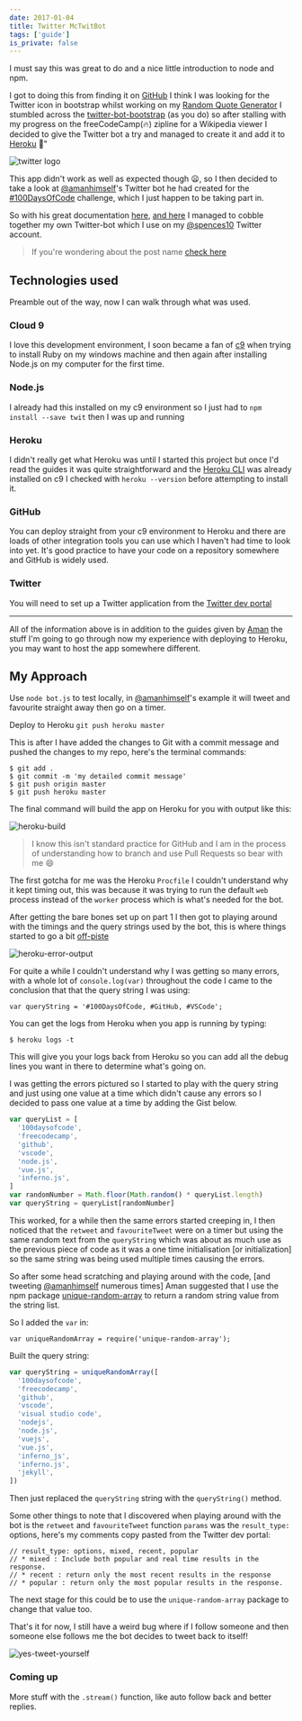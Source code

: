 ```yaml
---
date: 2017-01-04
title: Twitter McTwitBot
tags: ['guide']
is_private: false
---
```


I must say this was great to do and a nice little introduction to node
and npm.

I got to doing this from finding it on [GitHub] I think I was looking
for the Twitter icon in bootstrap whilst working on my [Random Quote
Generator] I stumbled across the [twitter-bot-bootstrap] (as you do)
so after stalling with my progress on the freeCodeCamp(🔥) zipline for
a Wikipedia viewer I decided to give the Twitter bot a try and managed
to create it and add it to [Heroku] 🎉"

![twitter logo]

This app didn't work as well as expected though 😦, so I then decided
to take a look at [@amanhimself]'s Twitter bot he had created for the
[#100DaysOfCode] challenge, which I just happen to be taking part in.

So with his great documentation [here], [and here] I managed to cobble
together my own Twitter-bot which I use on my [@spences10] Twitter
account.

> If you're wondering about the post name [check here]

## Technologies used

Preamble out of the way, now I can walk through what was used.

### Cloud 9

I love this development environment, I soon became a fan of [c9] when
trying to install Ruby on my windows machine and then again after
installing Node.js on my computer for the first time.

### Node.js

I already had this installed on my c9 environment so I just had to
`npm install --save twit` then I was up and running

### Heroku

I didn't really get what Heroku was until I started this project but
once I'd read the guides it was quite straightforward and the [Heroku
CLI] was already installed on c9 I checked with `heroku --version`
before attempting to install it.

### GitHub

You can deploy straight from your c9 environment to Heroku and there
are loads of other integration tools you can use which I haven't had
time to look into yet. It's good practice to have your code on a
repository somewhere and GitHub is widely used.

### Twitter

You will need to set up a Twitter application from the [Twitter dev
portal]

---

All of the information above is in addition to the guides given by
[Aman] the stuff I'm going to go through now my experience with
deploying to Heroku, you may want to host the app somewhere different.

## My Approach

Use `node bot.js` to test locally, in [@amanhimself]'s example it will
tweet and favourite straight away then go on a timer.

Deploy to Heroku `git push heroku master`

This is after I have added the changes to Git with a commit message
and pushed the changes to my repo, here's the terminal commands:

```
$ git add .
$ git commit -m 'my detailed commit message'
$ git push origin master
$ git push heroku master
```

The final command will build the app on Heroku for you with output
like this:

![heroku-build]

> I know this isn't standard practice for GitHub and I am in the
> process of understanding how to branch and use Pull Requests so bear
> with me 😄

<!-- cSpell:ignore Procfile -->

The first gotcha for me was the Heroku `Procfile` I couldn't
understand why it kept timing out, this was because it was trying to
run the default `web` process instead of the `worker` process which is
what's needed for the bot.

After getting the bare bones set up on part 1 I then got to playing
around with the timings and the query strings used by the bot, this is
where things started to go a bit [off-piste]

![heroku-error-output]

For quite a while I couldn't understand why I was getting so many
errors, with a whole lot of `console.log(var)` throughout the code I
came to the conclusion that that the query string I was using:

```
var queryString = '#100DaysOfCode, #GitHub, #VSCode';
```

You can get the logs from Heroku when you app is running by typing:

```
$ heroku logs -t
```

This will give you your logs back from Heroku so you can add all the
debug lines you want in there to determine what's going on.

I was getting the errors pictured so I started to play with the query
string and just using one value at a time which didn't cause any
errors so I decided to pass one value at a time by adding the Gist
below.

<!-- cSpell:ignore daysofcode -->

```js
var queryList = [
  '100daysofcode',
  'freecodecamp',
  'github',
  'vscode',
  'node.js',
  'vue.js',
  'inferno.js',
]
var randomNumber = Math.floor(Math.random() * queryList.length)
var queryString = queryList[randomNumber]
```

This worked, for a while then the same errors started creeping in, I
then noticed that the `retweet` and `favouriteTweet` were on a timer
but using the same random text from the `queryString` which was about
as much use as the previous piece of code as it was a one time
initialisation [or initialization] so the same string was being used
multiple times causing the errors.

So after some head scratching and playing around with the code, [and
tweeting [@amanhimself] numerous times] Aman suggested that I use the
npm package [unique-random-array] to return a random string value from
the string list.

So I added the `var` in:

```
var uniqueRandomArray = require('unique-random-array');
```

Built the query string:

```js
var queryString = uniqueRandomArray([
  '100daysofcode',
  'freecodecamp',
  'github',
  'vscode',
  'visual studio code',
  'nodejs',
  'node.js',
  'vuejs',
  'vue.js',
  'inferno_js',
  'inferno.js',
  'jekyll',
])
```

Then just replaced the `queryString` string with the `queryString()`
method.

Some other things to note that I discovered when playing around with
the bot is the `retweet` and `favouriteTweet` function `params` was
the `result_type:` options, here's my comments copy pasted from the
Twitter dev portal:

```
// result_type: options, mixed, recent, popular
// * mixed : Include both popular and real time results in the response.
// * recent : return only the most recent results in the response
// * popular : return only the most popular results in the response.
```

The next stage for this could be to use the `unique-random-array`
package to change that value too.

That's it for now, I still have a weird bug where if I follow someone
and then someone else follows me the bot decides to tweet back to
itself!

![yes-tweet-yourself]

### Coming up

More stuff with the `.stream()` function, like auto follow back and
better replies.

<!-- Links -->

[github]: https://github.com
[random quote generator]: https://codepen.io/spences10/full/dOaYbP/
[twitter-bot-bootstrap]:
  https://github.com/mobeets/twitter-bot-bootstrap
[heroku]: https://heroku.com
[@amanhimself]: https://twitter.com/amanhimself
[#100daysofcode]:
  https://medium.freecodecamp.com/start-2017-with-the-100daysofcode-improved-and-updated-18ce604b237b
[here]:
  https://hackernoon.com/create-a-simple-twitter-bot-with-node-js-5b14eb006c08
[and here]:
  https://community.risingstack.com/how-to-make-a-twitter-bot-with-node-js/
[@spences10]: https://twitter.com/spences10
[check here]:
  https://en.wikipedia.org/wiki/RRS_Sir_David_Attenborough#Boaty_McBoatface_Naming_Controversy
[c9]: https://c9.io/?redirect=0
[heroku cli]: https://devcenter.heroku.com/articles/heroku-cli
[twitter dev portal]: https://apps.twitter.com/app/new
[aman]: https://github.com/amandeepmittal
[@amanhimself]: https://twitter.com/amanhimself
[off-piste]: https://en.oxforddictionaries.com/definition/us/off-piste
[unique-random-array]:
  https://www.npmjs.com/package/unique-random-array

<!-- Images -->

[twitter logo]:
  https://now-images-wine.now.sh/2017/twitter-mctwitbot/twitter-bird.png
[heroku-build]:
  https://now-images-wine.now.sh/2017/twitter-mctwitbot/heroku-build.png
[heroku-error-output]:
  https://now-images-wine.now.sh/2017/twitter-mctwitbot/heroku-error-output.png
[yes-tweet-yourself]:
  https://now-images-wine.now.sh/2017/twitter-mctwitbot/yes-tweet-yourself.png
